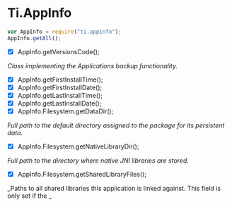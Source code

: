 # Ti.AppInfo

```javascript
var AppInfo = require("ti.appinfo");
AppInfo.getAll();
```

- [x] AppInfo.getVersionsCode();

_Class implementing the Applications backup functionality._

- [x] AppInfo.getFirstInstallTime();
- [x] AppInfo.getFirstInstallDate();
- [x] AppInfo.getLastInstallTime();
- [x] AppInfo.getLastInstallDate();
- [x] AppInfo.Filesystem.getDataDir();

_Full path to the default directory assigned to the package for its persistent data._

- [x] AppInfo.Filesystem.getNativeLibraryDir();

_Full path to the directory where native JNI libraries are stored._

- [x] AppInfo.Filesystem.getSharedLibraryFiles();

_Paths to all shared libraries this application is linked against. This field is only set if the _










